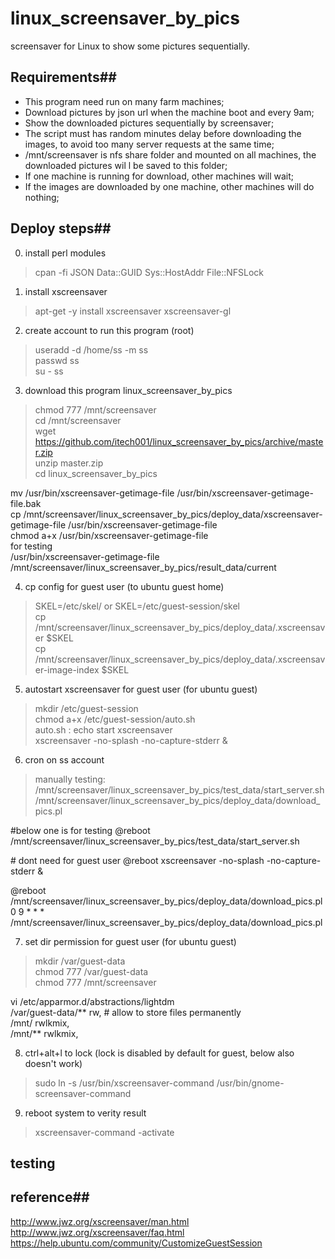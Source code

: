 linux_screensaver_by_pics
=========================

screensaver for Linux to show some pictures sequentially.  


## Requirements##
* This program need run on many farm machines;
* Download pictures by json url when the machine boot and every 9am;
* Show the downloaded pictures sequentially by screensaver;
* The script must has random minutes delay before downloading the images, to avoid too many server requests at the same time;
* /mnt/screensaver is nfs share folder and mounted on all machines, the downloaded pictures wil l be saved to this folder;
* If one machine is running for download, other machines will wait;
* If the images are downloaded by one machine, other machines will do nothing;


## Deploy steps##  
0. install perl modules 
>cpan -fi JSON Data::GUID Sys::HostAddr File::NFSLock   

1. install xscreensaver
>apt-get -y install xscreensaver xscreensaver-gl  

2. create account to run this program (root)
>useradd -d /home/ss -m ss  
passwd ss  
su - ss  

3. download this program linux_screensaver_by_pics
>chmod 777 /mnt/screensaver  
cd /mnt/screensaver  
wget https://github.com/itech001/linux_screensaver_by_pics/archive/master.zip  
unzip master.zip  
cd linux_screensaver_by_pics  

mv /usr/bin/xscreensaver-getimage-file /usr/bin/xscreensaver-getimage-file.bak  
cp  /mnt/screensaver/linux_screensaver_by_pics/deploy_data/xscreensaver-getimage-file /usr/bin/xscreensaver-getimage-file  
chmod a+x /usr/bin/xscreensaver-getimage-file  
for testing  
/usr/bin/xscreensaver-getimage-file /mnt/screensaver/linux_screensaver_by_pics/result_data/current  

4. cp config  for guest user (to ubuntu guest home)
>SKEL=/etc/skel/  or SKEL=/etc/guest-session/skel    
cp /mnt/screensaver/linux_screensaver_by_pics/deploy_data/.xscreensaver $SKEL  
cp /mnt/screensaver/linux_screensaver_by_pics/deploy_data/.xscreensaver-image-index $SKEL  

5. autostart xscreensaver for guest user (for ubuntu guest)
>mkdir /etc/guest-session  
chmod a+x /etc/guest-session/auto.sh  
auto.sh : 
echo start xscreensaver  
xscreensaver -no-splash -no-capture-stderr & 

6. cron on ss account 
>manually testing:  
/mnt/screensaver/linux_screensaver_by_pics/test_data/start_server.sh  
/mnt/screensaver/linux_screensaver_by_pics/deploy_data/download_pics.pl  

\#below one is for testing 
@reboot /mnt/screensaver/linux_screensaver_by_pics/test_data/start_server.sh

\# dont need for guest user 
@reboot xscreensaver -no-splash -no-capture-stderr & 

@reboot /mnt/screensaver/linux_screensaver_by_pics/deploy_data/download_pics.pl  
0 9 * * * /mnt/screensaver/linux_screensaver_by_pics/deploy_data/download_pics.pl  

7. set dir permission for guest user (for ubuntu guest) 
>mkdir /var/guest-data  
chmod 777 /var/guest-data  
chmod 777 /mnt/screensaver  

vi /etc/apparmor.d/abstractions/lightdm  
  /var/guest-data/** rw, # allow to store files permanently  
  /mnt/ rwlkmix,  
  /mnt/** rwlkmix,  


8. ctrl+alt+l to lock (lock is disabled by default for guest, below also doesn't work)
>sudo ln -s /usr/bin/xscreensaver-command /usr/bin/gnome-screensaver-command  

9. reboot system to verity result
>xscreensaver-command -activate  

## testing ##

## reference##
http://www.jwz.org/xscreensaver/man.html
http://www.jwz.org/xscreensaver/faq.html  
https://help.ubuntu.com/community/CustomizeGuestSession

